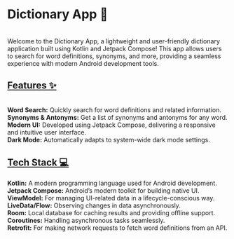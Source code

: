 <h1>Dictionary App 📖</h1><br>
Welcome to the Dictionary App, a lightweight and user-friendly dictionary application built using Kotlin and Jetpack Compose! This app allows users to search for word definitions, synonyms, and more, providing a seamless experience with modern Android development tools.

<h2><u>Features ✨</u></h2><br>
<b>Word Search:</b>  Quickly search for word definitions and related information.<br>
<b>Synonyms & Antonyms:</b>  Get a list of synonyms and antonyms for any word.<br>
<b>Modern UI:</b>  Developed using Jetpack Compose, delivering a responsive and intuitive user interface.<br>
<b>Dark Mode:</b>  Automatically adapts to system-wide dark mode settings.<br>
<h2><u>Tech Stack 💻</u></h2>
<b>Kotlin:</b>  A modern programming language used for Android development.<br>
<b>Jetpack Compose:</b>  Android’s modern toolkit for building native UI.<br>
<b>ViewModel:</b>  For managing UI-related data in a lifecycle-conscious way.<br>
<b>LiveData/Flow:</b>  Observing changes in data asynchronously.<br>
<b>Room:</b> Local  database for caching results and providing offline support.<br>
<b>Coroutines:</b>  Handling asynchronous tasks seamlessly.<br>
<b>Retrofit:</b>  For making network requests to fetch word definitions from an API.<br>
